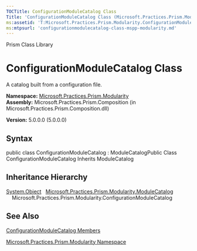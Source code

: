 ```yaml
---
TOCTitle: ConfigurationModuleCatalog Class
Title: 'ConfigurationModuleCatalog Class (Microsoft.Practices.Prism.Modularity)'
ms:assetid: 'T:Microsoft.Practices.Prism.Modularity.ConfigurationModuleCatalog'
ms:mtpsurl: 'configurationmodulecatalog-class-mspp-modularity.md'
---
```


Prism Class Library

ConfigurationModuleCatalog Class
================================

A catalog built from a configuration file.

**Namespace:** [Microsoft.Practices.Prism.Modularity](https://msdn.microsoft.com/library/microsoft.practices.prism.modularity)
**Assembly:** Microsoft.Practices.Prism.Composition (in Microsoft.Practices.Prism.Composition.dll)

**Version:** 5.0.0.0 (5.0.0.0)

## Syntax


public class ConfigurationModuleCatalog : ModuleCatalogPublic Class ConfigurationModuleCatalog Inherits ModuleCatalog

Inheritance Hierarchy
---------------------

<span id="familyToggle"></span>[System.Object](http://msdn.microsoft.com/en-us/library/e5kfa45b)
  [Microsoft.Practices.Prism.Modularity.ModuleCatalog](https://msdn.microsoft.com/library/microsoft.practices.prism.modularity.modulecatalog)
    Microsoft.Practices.Prism.Modularity.ConfigurationModuleCatalog

See Also
--------


[ConfigurationModuleCatalog Members](https://msdn.microsoft.com/allmembers.t:microsoft.practices.prism.modularity.configurationmodulecatalog)

[Microsoft.Practices.Prism.Modularity Namespace](https://msdn.microsoft.com/library/microsoft.practices.prism.modularity)
